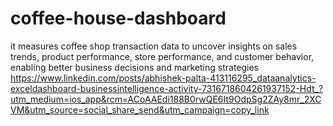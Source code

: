# coffee-house-dashboard
it measures coffee shop transaction data to uncover insights on sales trends, product performance, store performance, and customer behavior, enabling better business decisions and marketing strategies
https://www.linkedin.com/posts/abhishek-palta-413116295_dataanalytics-exceldashboard-businessintelligence-activity-7316718604261937152-Hdt_?utm_medium=ios_app&rcm=ACoAAEdi188B0rwQE6It9OdpSg2ZAy8mr_2XCVM&utm_source=social_share_send&utm_campaign=copy_link
